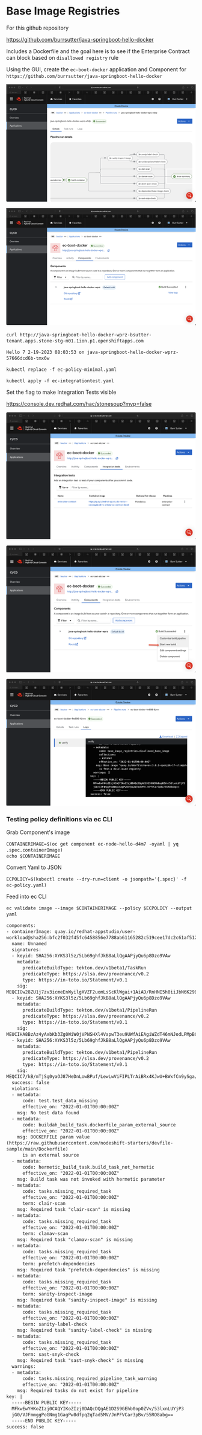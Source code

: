 # Base Image Registries

For this github repository

https://github.com/burrsutter/java-springboot-hello-docker

Includes a Dockerfile and the goal here is to see if the Enterprise Contract can block based on `disallowed registry` rule

Using the GUI, create the `ec-boot-docker` application and Component for `https://github.com/burrsutter/java-springboot-hello-docker`


![Boot PipelineRun](../images/boot-pipelinerun.png)

![Boot Component](../images/boot-component-route.png)

```
curl http://java-springboot-hello-docker-wprz-bsutter-tenant.apps.stone-stg-m01.1ion.p1.openshiftapps.com
```

```
Hello 7 2-19-2023 08:03:53 on java-springboot-hello-docker-wprz-57666dcd6b-tmx6w
```

```
kubectl replace -f ec-policy-minimal.yaml
```

```
kubectl apply -f ec-integrationtest.yaml
```

Set the flag to make Integration Tests visible

https://console.dev.redhat.com/hac/stonesoup?mvp=false


![Boot Integration Test](../images/boot-integration-test.png)

![Boot Start New Build](../images/boot-start-new-build.png)

![Boot Verify](../images/verify-boot.png)

### Testing policy definitions via ec CLI

Grab Component's image

```
CONTAINERIMAGE=$(oc get component ec-node-hello-d4m7 -oyaml | yq .spec.containerImage)
echo $CONTAINERIMAGE
```

Convert Yaml to JSON

```
ECPOLICY=$(kubectl create --dry-run=client -o jsonpath='{.spec}' -f ec-policy.yaml)
```

Feed into ec CLI

```
ec validate image --image $CONTAINERIMAGE --policy $ECPOLICY --output yaml
```

```
components:
- containerImage: quay.io/redhat-appstudio/user-workload@sha256:bfc2f032f45fc6458856e7788ab61165282c519cee17dc2c61af5123c54ced3b
  name: Unnamed
  signatures:
  - keyid: SHA256:XYKS3l5z/5Lb69ghfJkB8aLlQgAAPjyQu6p8Dzo9VAw
    metadata:
      predicateBuildType: tekton.dev/v1beta1/TaskRun
      predicateType: https://slsa.dev/provenance/v0.2
      type: https://in-toto.io/Statement/v0.1
    sig: MEQCIGw28ZU1j7zv3icmeEnWyilgXVZF2uomLsScKlWgai+1AiAD/RnHNI5h0iiJbN6K29B1a7dutX+L6wFYF+7dcZfOTg==
  - keyid: SHA256:XYKS3l5z/5Lb69ghfJkB8aLlQgAAPjyQu6p8Dzo9VAw
    metadata:
      predicateBuildType: tekton.dev/v1beta1/PipelineRun
      predicateType: https://slsa.dev/provenance/v0.2
      type: https://in-toto.io/Statement/v0.1
    sig: MEUCIHA8BzAz4yAxbKb3Zg0WiW0jVPNSHXl4VapwT3eu9UWfAiEAgiWZdT46mNJodLPMpBCgFaCm3MaVvVlE7O1/2ngVQpM=
  - keyid: SHA256:XYKS3l5z/5Lb69ghfJkB8aLlQgAAPjyQu6p8Dzo9VAw
    metadata:
      predicateBuildType: tekton.dev/v1beta1/PipelineRun
      predicateType: https://slsa.dev/provenance/v0.2
      type: https://in-toto.io/Statement/v0.1
    sig: MEQCIC7/kB/mTjSg0yaOJ87HeDnLowBPuf/LewLwViFIPLTrAiBRx4KJwU+BWxfCn9ySga/f+PdpD8htN1OaFUbH5XfrGw==
  success: false
  violations:
  - metadata:
      code: test.test_data_missing
      effective_on: "2022-01-01T00:00:00Z"
    msg: No test data found
  - metadata:
      code: buildah_build_task.dockerfile_param_external_source
      effective_on: "2022-01-01T00:00:00Z"
    msg: DOCKERFILE param value (https://raw.githubusercontent.com/nodeshift-starters/devfile-sample/main/Dockerfile)
      is an external source
  - metadata:
      code: hermetic_build_task.build_task_not_hermetic
      effective_on: "2022-01-01T00:00:00Z"
    msg: Build task was not invoked with hermetic parameter
  - metadata:
      code: tasks.missing_required_task
      effective_on: "2022-01-01T00:00:00Z"
      term: clair-scan
    msg: Required task "clair-scan" is missing
  - metadata:
      code: tasks.missing_required_task
      effective_on: "2022-01-01T00:00:00Z"
      term: clamav-scan
    msg: Required task "clamav-scan" is missing
  - metadata:
      code: tasks.missing_required_task
      effective_on: "2022-01-01T00:00:00Z"
      term: prefetch-dependencies
    msg: Required task "prefetch-dependencies" is missing
  - metadata:
      code: tasks.missing_required_task
      effective_on: "2022-01-01T00:00:00Z"
      term: sanity-inspect-image
    msg: Required task "sanity-inspect-image" is missing
  - metadata:
      code: tasks.missing_required_task
      effective_on: "2022-01-01T00:00:00Z"
      term: sanity-label-check
    msg: Required task "sanity-label-check" is missing
  - metadata:
      code: tasks.missing_required_task
      effective_on: "2022-01-01T00:00:00Z"
      term: sast-snyk-check
    msg: Required task "sast-snyk-check" is missing
  warnings:
  - metadata:
      code: tasks.missing_required_pipeline_task_warning
      effective_on: "2022-01-01T00:00:00Z"
    msg: Required tasks do not exist for pipeline
key: |
  -----BEGIN PUBLIC KEY-----
  MFkwEwYHKoZIzj0CAQYIKoZIzj0DAQcDQgAE1D2S9GEhb0op0ZVv/53lxnLUYjP3
  jG0/VJFmmggPoGNmg1GagPw8dfpq2qTad5MV/JnPFVCar3pBv/55RO8abg==
  -----END PUBLIC KEY-----
success: false
```